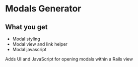 # Modals Generator

## What you get

* Modal styling
* Modal view and link helper
* Modal javascript

Adds UI and JavaScript for opening modals within a Rails view
